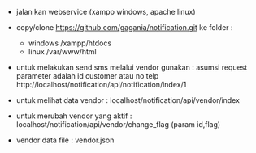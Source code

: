 - jalan kan webservice (xampp windows, apache linux)
- copy/clone https://github.com/gagania/notification.git ke folder :
  - windows /xampp/htdocs
  - linux /var/www/html  
- untuk melakukan send sms melalui vendor gunakan :
  asumsi request parameter adalah id customer atau no telp
  http://localhost/notification/api/notification/index/1

- untuk melihat data vendor :
  localhost/notification/api/vendor/index

- untuk merubah vendor yang aktif :
  localhost/notification/api/vendor/change_flag (param id,flag)

- vendor data file : vendor.json
